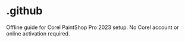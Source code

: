 # .github
Offline guide for Corel PaintShop Pro 2023 setup. No Corel account or online activation required.
